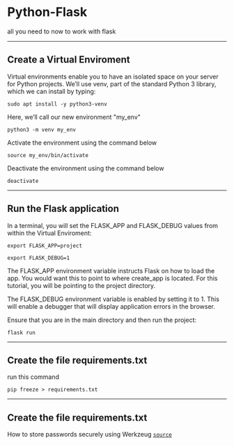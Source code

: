 # Python-Flask
all you need to now to work with flask

---

## Create a Virtual Enviroment

Virtual environments enable you to have an isolated space on your server for Python projects. We’ll use venv, part of the standard Python 3 library, which we can install by typing:

`sudo apt install -y python3-venv`

Here, we’ll call our new environment "my_env"

`python3 -m venv my_env`

Activate the environment using the command below

`source my_env/bin/activate`

Deactivate the environment using the command below

`deactivate`

---

## Run the Flask application

In a terminal, you will set the FLASK_APP and FLASK_DEBUG values from within the Virtual Enviroment:

`export FLASK_APP=project`

`export FLASK_DEBUG=1`

The FLASK_APP environment variable instructs Flask on how to load the app. You would want this to point to where create_app is located. For this tutorial, you will be pointing to the project directory.

The FLASK_DEBUG environment variable is enabled by setting it to 1. This will enable a debugger that will display application errors in the browser.

Ensure that you are in the main directory and then run the project:

`flask run`

---

## Create the file requirements.txt

run this command

`pip freeze > requirements.txt`

---

## Create the file requirements.txt

How to store passwords securely using Werkzeug
[`source`](https://techmonger.github.io/4/secure-passwords-werkzeug/)

